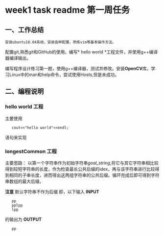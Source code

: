 # week1 task readme 第一周任务  

## 一、工作总结

    安装ubuntu18.04系统，安装各种配置，熟练vim等基本操作方法。 

配置git,熟悉git和GitHub的使用。编写* hello world *工程文件，并使用g++编译器编译输出。 

编写程序设计练习第一题，使用g++编译器，测试并修改。安装**OpenCV**库。学习Linux中的man和help命令，尝试使用Hosts,但是未成功。  

## 二、编程说明  

### hello world 工程
  主要使用
```
   cout<<"hello world"<<endl;
```
语句来实现  

### longestCommon 工程
主要思路：
以第一个字符串作为初始字符串*goal_string*,将它与其它字符串相比较得到较短字符串的长度，作为检查最长公共后缀的idex，再与该字符串进行比较得到相同的子串长度，进而得出这两组字符串的公共后缀。循环完成后即可得到字符串数组的最大后缀。  

**注意**
默认字符串不作为后缀
即，以下输入
**INPUT**
```
   pp
   pplpp
   lpp
```
的输出为
**OUTPUT**
```
   pp
```

